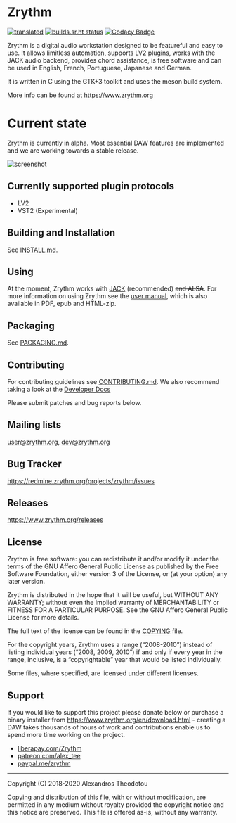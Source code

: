 Zrythm
======

[![translated](https://hosted.weblate.org/widgets/zrythm/-/svg-badge.svg "Translation Status")](https://hosted.weblate.org/engage/zrythm/?utm_source=widget)
[![builds.sr.ht status](https://builds.sr.ht/~alextee/zrythm.svg)](https://builds.sr.ht/~alextee/zrythm?)
[![Codacy Badge](https://api.codacy.com/project/badge/Grade/c16bdc22f6ae4e539aa6417274e71d17)](https://www.codacy.com/manual/alex-tee/zrythm)

Zrythm is a digital audio workstation designed to be
featureful and easy to use. It allows limitless
automation, supports LV2 plugins, works with the JACK
audio backend, provides chord assistance, is free
software and can be used in English, French,
Portuguese, Japanese and German.

It is written in C using the GTK+3 toolkit and uses
the meson build system.

More info can be found at https://www.zrythm.org

# Current state

Zrythm is currently in alpha. Most essential
DAW features are implemented and we are working
towards a stable release.

![screenshot](https://www.zrythm.org/static/images/dec_14_2019.png)

## Currently supported plugin protocols
- LV2
- VST2 (Experimental)

## Building and Installation
See [INSTALL.md](INSTALL.md).

## Using
At the moment, Zrythm works with [JACK](https://jackaudio.org) (recommended)
~~and ALSA~~. For more information on using Zrythm see the
[user manual](http://manual.zrythm.org/), which is
also available in PDF, epub and HTML-zip.

## Packaging
See [PACKAGING.md](PACKAGING.md).

## Contributing
For contributing guidelines see
[CONTRIBUTING.md](CONTRIBUTING.md).
We also recommend taking a look at the
[Developer Docs](https://docs.zrythm.org)

Please submit patches and bug reports below.

## Mailing lists
user@zrythm.org, dev@zrythm.org

## Bug Tracker
<https://redmine.zrythm.org/projects/zrythm/issues>

## Releases
<https://www.zrythm.org/releases>

## License
Zrythm is free software: you can redistribute it and/or modify
it under the terms of the GNU Affero General Public License as
published by the Free Software Foundation, either version 3 of the
License, or (at your option) any later version.

Zrythm is distributed in the hope that it will be useful,
but WITHOUT ANY WARRANTY; without even the implied warranty of
MERCHANTABILITY or FITNESS FOR A PARTICULAR PURPOSE.  See the
GNU Affero General Public License for more details.

The full text of the license can be found in the
[COPYING](COPYING) file.

For the copyright years, Zrythm uses a range (“2008-2010”) instead of
listing individual years (“2008, 2009, 2010”) if and only if every year
in the range, inclusive, is a “copyrightable” year that would be listed
individually.

Some files, where specified, are licensed under
different licenses.

## Support
If you would like to support this project please
donate below or purchase a binary installer from
<https://www.zrythm.org/en/download.html> - creating a DAW
takes thousands of hours of work and contributions
enable us to spend more time working on the project.

- [liberapay.com/Zrythm](https://liberapay.com/Zrythm)
- [patreon.com/alex_tee](https://www.patreon.com/alex_tee)
- [paypal.me/zrythm](https://paypal.me/zrythm)

----

Copyright (C) 2018-2020 Alexandros Theodotou

Copying and distribution of this file, with or without modification,
are permitted in any medium without royalty provided the copyright
notice and this notice are preserved.  This file is offered as-is,
without any warranty.

